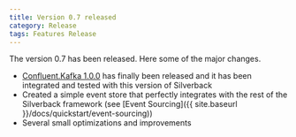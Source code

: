 ```yaml
---
title: Version 0.7 released
category: Release
tags: Features Release
---
```


The version 0.7 has been released. Here some of the major changes.
* [Confluent.Kafka 1.0.0](https://github.com/confluentinc/confluent-kafka-dotnet/releases/tag/v1.0.0) has finally been released and it has been integrated and tested with this version of Silverback
* Created a simple event store that perfectly integrates with the rest of the Silverback framework (see [Event Sourcing]({{ site.baseurl }}/docs/quickstart/event-sourcing))
* Several small optimizations and improvements
